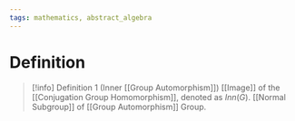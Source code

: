 ```yaml
---
tags: mathematics, abstract_algebra
---
```


# Definition

> [!info] Definition 1 (Inner [[Group Automorphism]])
> [[Image]] of the [[Conjugation Group Homomorphism]], denoted as $Inn(G)$.
> [[Normal Subgroup]] of [[Group Automorphism]] Group.